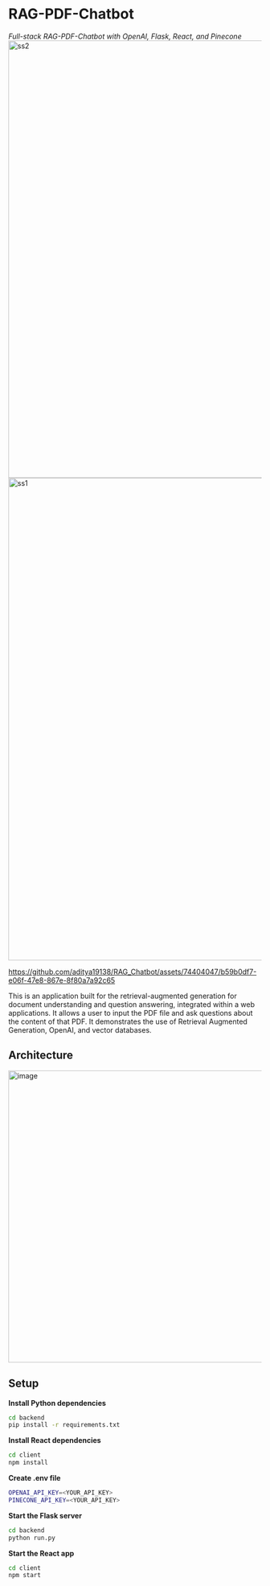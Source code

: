 # RAG-PDF-Chatbot
*Full-stack RAG-PDF-Chatbot with OpenAI, Flask, React, and Pinecone*
<img width="870" alt="ss2" src="https://github.com/aditya19138/RAG_Chatbot/assets/74404047/5e7a0fde-f125-4af8-a37c-0dc5ff9f2d1f">
<img width="960" alt="ss1" src="https://github.com/aditya19138/RAG_Chatbot/assets/74404047/2524fe60-341e-4d05-a131-958807324565">

https://github.com/aditya19138/RAG_Chatbot/assets/74404047/b59b0df7-e06f-47e8-867e-8f80a7a92c65



This is an application built for the retrieval-augmented generation for document understanding and question answering, integrated within a web applications. It allows a user to input the PDF file and ask questions about the content of that PDF. It demonstrates the use of Retrieval Augmented Generation, OpenAI, and vector databases.

## Architecture
<img width="581" alt="image" src="https://github.com/aditya19138/RAG_Chatbot/assets/74404047/056871d7-c49b-468d-95b3-151a634ddcf1">

## Setup

**Install Python dependencies**

```sh
cd backend
pip install -r requirements.txt
```
**Install React dependencies**
```sh
cd client
npm install
```

**Create .env file**
```sh
OPENAI_API_KEY=<YOUR_API_KEY>
PINECONE_API_KEY=<YOUR_API_KEY>
```

**Start the Flask server**
```sh
cd backend
python run.py
```

**Start the React app**
```sh
cd client
npm start
```
